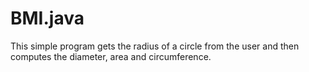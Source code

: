 # BMI.java

This simple program gets the radius of a circle from the user
and then computes the diameter, area and circumference.  
